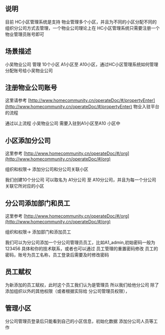 ## 说明

目前 HC小区管理系统是支持 物业管理多个小区，并且为不同的小区分配不同的组织分公司方式去管理，一个物业公司理论上在
HC小区管理系统只需要注册一个物业管理员账号即可

## 场景描述

小吴物业公司 管理 10个小区 A1小区至 A10小区，通过HC小区管理系统如何管理分配账号给小吴物业公司

## 注册物业公司账号

这里请参考 [http://www.homecommunity.cn/operateDoc/#/propertyEnter](http://www.homecommunity.cn/operateDoc/#/propertyEnter)
物业入驻平台的流程

通过以上流程 小吴物业公司 需要入驻到A1小区至A10 小区中

## 小区添加分公司

这里参考 [http://www.homecommunity.cn/operateDoc/#/org](http://www.homecommunity.cn/operateDoc/#/org)

组织和权限-> 添加分公司和分公司关联小区

我们创建10个分公司 可以取名为 A1分公司 至 A10分公司，并且为每一个分公司 关联它所对应的小区

## 分公司添加部门和员工

这里参考 [http://www.homecommunity.cn/operateDoc/#/org](http://www.homecommunity.cn/operateDoc/#/org)
    
组织和权限-> 添加部门和添加员工

我们可以为分公司添加一个分公司管理员员工，比如A1_admin,初始密码一般为123456 具体和你的技术联系，或者也可以通过
员工管理的重置密码修改 员工的密码，账号为员工名称，员工登录后需要及时修改密码

## 员工赋权

为新添加的员工赋权，此时这个员工我们认为是管理员 所以我们给他分公司 除了添加组织以外的其他权限（或者根据实际给
分公司管理员权限），

## 管理小区

分公司管理员登录后只能看到自己的小区信息，初始化数据 添加分公司人员等工作

